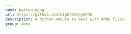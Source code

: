 ```yaml
---
name: python-apng
url: https://github.com/eight04/pyAPNG
description: A Python module to deal with APNG files.
group: None
---
```

